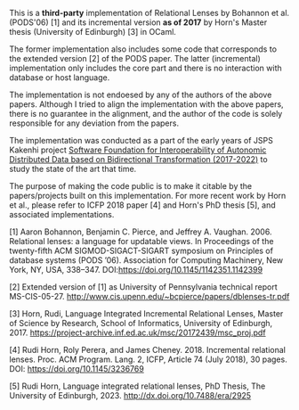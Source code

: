 This is a **third-party** implementation of Relational Lenses by Bohannon et al. (PODS'06) [1] and its incremental version **as of 2017** by Horn's Master thesis (University of Edinburgh) [3] in OCaml. 

The former implementation also includes some code that corresponds to the extended version [2] of the PODS paper. The latter (incremental) implementation only includes the core part and there is no interaction with database or host language.

The implementation is not endoesed by any of the authors of the above papers. Although I tried to align the implementation with the above papers, there is no guarantee in the alignment, and the author of the code is solely responsible for any deviation from the papers.

The implementation was conducted as a part of the early years of JSPS Kakenhi project [Software Foundation for Interoperability of Autonomic Distributed Data based on Bidirectional Transformation (2017-2022)](https://kaken.nii.ac.jp/en/grant/KAKENHI-PROJECT-17H06099/) to study the state of the art that time.

The purpose of making the code public is to make it citable by the papers/projects built on this implementation.
For more recent work by Horn et al., please refer to ICFP 2018 paper [4] and Horn's PhD thesis [5], and associated implementations.



[1] Aaron Bohannon, Benjamin C. Pierce, and Jeffrey A. Vaughan. 2006. Relational lenses: a language for updatable views. In Proceedings of the twenty-fifth ACM SIGMOD-SIGACT-SIGART symposium on Principles of database systems (PODS ’06). Association for Computing Machinery, New York, NY, USA, 338–347. DOI:https://doi.org/10.1145/1142351.1142399

[2] Extended version of [1] as University of Pennsylvania technical report MS-CIS-05-27. http://www.cis.upenn.edu/~bcpierce/papers/dblenses-tr.pdf

[3] Horn, Rudi, Language Integrated Incremental Relational Lenses, Master of Science by Research, 
School of Informatics, University of Edinburgh, 2017. https://project-archive.inf.ed.ac.uk/msc/20172439/msc_proj.pdf 

[4] Rudi Horn, Roly Perera, and James Cheney. 2018. Incremental relational lenses. Proc. ACM Program. Lang. 2, ICFP, Article 74 (July 2018), 30 pages. DOI: https://doi.org/10.1145/3236769

[5] Rudi Horn, Language integrated relational lenses, PhD Thesis, The University of Edinburgh, 2023. http://dx.doi.org/10.7488/era/2925
